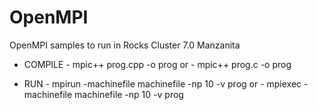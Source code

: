 # OpenMPI
OpenMPI samples to run in Rocks Cluster 7.0 Manzanita

* COMPILE 
          - mpic++ prog.cpp -o prog 
          or
          - mpic++ prog.c -o prog
          
- RUN
      - mpirun -machinefile machinefile -np 10 -v prog
      or
      - mpiexec -machinefile machinefile -np 10 -v prog
